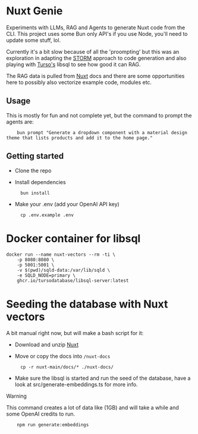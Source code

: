# Nuxt Genie

Experiments with LLMs, RAG and Agents to generate Nuxt code from the CLI. This project
uses some Bun only API's if you use Node, you'll need to update some stuff, lol.

Currently it's a bit slow because of all the 'proompting' but this was an exploration
in adapting the [STORM](https://arxiv.org/pdf/2402.14207) approach to code generation and
also playing with [Turso's](https://turso.tech) libsql to see how good it can RAG.

The RAG data is pulled from [Nuxt](https://github.com/nuxt/nuxt) docs and there are some
opportunities here to possibly also vectorize example code, modules etc.

## Usage

This is mostly for fun and not complete yet, but the command to prompt the agents are:

        bun prompt "Generate a dropdown component with a material design theme that lists products and add it to the home page."

## Getting started

- Clone the repo
- Install dependencies

        bun install

- Make your .env (add your OpenAI API key)

        cp .env.example .env

# Docker container for libsql

    docker run --name nuxt-vectors --rm -ti \
        -p 8080:8080 \
        -p 5001:5001 \
        -v $(pwd)/sqld-data:/var/lib/sqld \
        -e SQLD_NODE=primary \
        ghcr.io/tursodatabase/libsql-server:latest

# Seeding the database with Nuxt vectors

A bit manual right now, but will make a bash script for it:

- Download and unzip [Nuxt](https://github.com/nuxt/nuxt)
- Move or copy the docs into `/nuxt-docs`


        cp -r nuxt-main/docs/* ./nuxt-docs/


- Make sure the libsql is started and run the seed of the database, have a look at src/generate-embeddings.ts for more info.

> [!WARNING]
> This command creates a lot of data like (1GB) and will take a while and some OpenAI credits to run.

        npm run generate:embeddings



